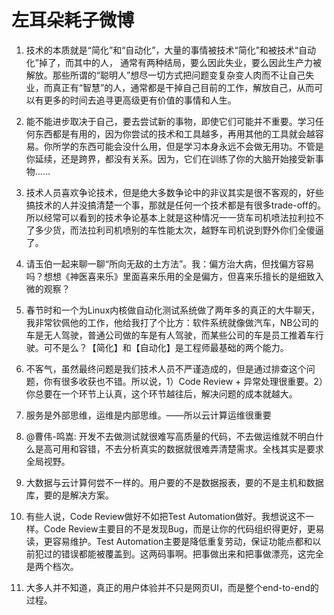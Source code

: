 # 左耳朵耗子微博
1. 技术的本质就是“简化”和“自动化”，大量的事情被技术“简化”和被技术“自动化”掉了，而其中的人， 通常有两种结局，要么因此失业，要么因此生产力被解放。那些所谓的“聪明人”想尽一切方式把问题变复杂变人肉而不让自己失业，而真正有“智慧”的人，通常都是干掉自己目前的工作，解放自己，从而可以有更多的时间去追寻更高级更有价值的事情和人生。

2. 能不能进步取决于自己，要去尝试新的事物，即使它们可能并不重要。学习任何东西都是有用的，因为你尝试的技术和工具越多，再用其他的工具就会越容易。你所学的东西可能会没什么用，但是学习本身永远不会做无用功。不管是你延续，还是跨界，都没有关系。因为，它们在训练了你的大脑开始接受新事物…… 
3. 技术人员喜欢争论技术，但是绝大多数争论中的非议其实是很不客观的，好些搞技术的人并没搞清楚一个事，那就是任何一个技术都是有很多trade-off的。所以经常可以看到的技术争论基本上就是这种情况一一货车司机喷法拉利拉不了多少货，而法拉利司机喷别的车性能太次，越野车司机说到野外你们全傻逼了。 ​​​​
4. 请玉伯一起来聊一聊“所向无敌的土方法”。我：偏方治大病，但找偏方容易吗？想想《神医喜来乐》里面喜来乐用的全是偏方，但喜来乐擅长的是细致入微的观察？
5. 春节时和一个为Linux内核做自动化测试系统做了两年多的真正的大牛聊天，我非常钦佩他的工作，他给我打了个比方：软件系统就像做汽车，NB公司的车是无人驾驶，普通公司做的车是有人驾驶，而某些公司的车是员工推着车行驶。可不是么？【简化】和【自动化】是工程师最基础的两个能力。 ​​​​
6. 不客气，虽然最终问题是我们技术人员不严谨造成的，但是通过排查这个问题，你有很多收获也不错。所以说，1）Code Review + 异常处理很重要。2）你总要在一个环节上认真，这个环节越往后，解决问题的成本就越大。
7. 服务是外部思维，运维是内部思维。——所以云计算运维很重要
8.  @曹伟-鸣嵩: 开发不去做测试就很难写高质量的代码，不去做运维就不明白什么是高可用和容错，不去分析真实的数据就很难弄清楚需求。全栈其实是要求全局视野。
9. 大数据与云计算何尝不一样的。用户要的不是数据报表，要的不是主机和数据库，要的是解决方案。
10. 有些人说，Code Review做好不如把Test Automation做好。我想说这不一样。Code Review主要目的不是发现Bug，而是让你的代码组织得更好，更易读，更容易维护。Test Automation主要是降低重复劳动，保证功能点都和以前犯过的错误都能被覆盖到。这两码事啊。把事做出来和把事做漂亮，这完全是两个档次。
11. 大多人并不知道，真正的用户体验并不只是网页UI，而是整个end-to-end的过程。